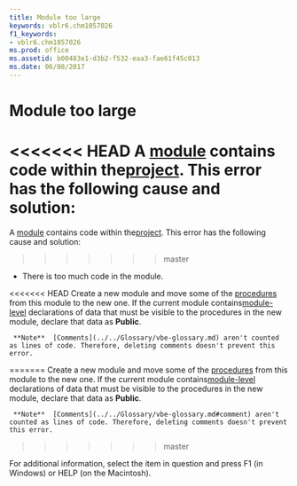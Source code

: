 ```yaml
---
title: Module too large
keywords: vblr6.chm1057026
f1_keywords:
- vblr6.chm1057026
ms.prod: office
ms.assetid: b00483e1-d3b2-f532-eaa3-fae61f45c013
ms.date: 06/08/2017
---
```



# Module too large

<<<<<<< HEAD
A [module](../../Glossary/vbe-glossary.md) contains code within the[project](../../Glossary/vbe-glossary.md). This error has the following cause and solution:
=======
A [module](../../Glossary/vbe-glossary.md#module) contains code within the[project](../../Glossary/vbe-glossary.md#project). This error has the following cause and solution:
>>>>>>> master



- There is too much code in the module.
    
<<<<<<< HEAD
    Create a new module and move some of the [procedures](../../Glossary/vbe-glossary.md) from this module to the new one. If the current module contains[module-level](../../Glossary/vbe-glossary.md) declarations of data that must be visible to the procedures in the new module, declare that data as **Public**.
    
     **Note**  [Comments](../../Glossary/vbe-glossary.md) aren't counted as lines of code. Therefore, deleting comments doesn't prevent this error.
=======
    Create a new module and move some of the [procedures](../../Glossary/vbe-glossary.md#procedure) from this module to the new one. If the current module contains[module-level](../../Glossary/vbe-glossary.md#module-level) declarations of data that must be visible to the procedures in the new module, declare that data as **Public**.
    
     **Note**  [Comments](../../Glossary/vbe-glossary.md#comment) aren't counted as lines of code. Therefore, deleting comments doesn't prevent this error.
>>>>>>> master

For additional information, select the item in question and press F1 (in Windows) or HELP (on the Macintosh).

